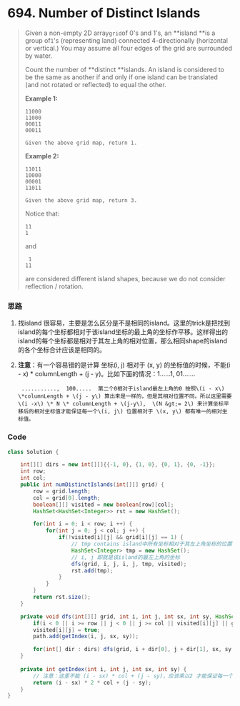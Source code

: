 # 694. Number of Distinct Islands

> Given a non-empty 2D array`grid`of 0's and 1's, an **island **is a group of`1`'s \(representing land\) connected 4-directionally \(horizontal or vertical.\) You may assume all four edges of the grid are surrounded by water.
>
> Count the number of **distinct **islands. An island is considered to be the same as another if and only if one island can be translated \(and not rotated or reflected\) to equal the other.
>
> **Example 1:**
>
> ```
> 11000
> 11000
> 00011
> 00011
>
> Given the above grid map, return 1.
> ```
>
> **Example 2:**
>
> ```
> 11011
> 10000
> 00001
> 11011
>
> Given the above grid map, return 3.
> ```
>
> Notice that:
>
> ```
> 11
> 1
> ```
>
> and
>
> ```
>  1
> 11
> ```
>
> are considered different island shapes, because we do not consider reflection / rotation.

### 思路

1. 找island 很容易，主要是怎么区分是不是相同的island。这里的trick是把找到island的每个坐标都相对于该island坐标的最上角的坐标作平移。这样得出的island的每个坐标都是相对于其左上角的相对位置，那么相同shape的island的各个坐标合计应该是相同的。
2. **注意**：有一个容易错的是计算 坐标\(i, j\) 相对于 \(x, y\) 的坐标值的时候，不能\(i - x\) \* columnLength + \(j - y\)。比如下面的情况：1......1,   01.......

        ...........,  100.....  第二个0相对于island最左上角的0 按照\(i - x\) \*columnLength + \(j - y\) 算出来是一样的，但是其相对位置不同。所以这里需要 \(i -x\) \* N \* columnLength + \(j-y\),  \(N &gt;= 2\) 来计算坐标平移后的相对坐标值才能保证每一个\(i, j\) 位置相对于 \(x, y\) 都有唯一的相对坐标值。

### Code

```java
class Solution {

    int[][] dirs = new int[][]{{-1, 0}, {1, 0}, {0, 1}, {0, -1}};
    int row;
    int col;
    public int numDistinctIslands(int[][] grid) {
        row = grid.length;
        col = grid[0].length;
        boolean[][] visited = new boolean[row][col];
        HashSet<HashSet<Integer>> rst = new HashSet();

        for(int i = 0; i < row; i ++) {
            for(int j = 0; j < col; j ++) {
                if(!visited[i][j] && grid[i][j] == 1) {
                    // tmp contains island中所有坐标相对于其左上角坐标的位置
                    HashSet<Integer> tmp = new HashSet();
                    // i, j 即就是该island的最左上角的坐标
                    dfs(grid, i, j, i, j, tmp, visited);
                    rst.add(tmp);
                }
            }
        }
        return rst.size();
    }

    private void dfs(int[][] grid, int i, int j, int sx, int sy, HashSet<Integer> path, boolean[][] visited) {
        if(i < 0 || i >= row || j < 0 || j >= col || visited[i][j] || grid[i][j] != 1) return;
        visited[i][j] = true;
        path.add(getIndex(i, j, sx, sy));

        for(int[] dir : dirs) dfs(grid, i + dir[0], j + dir[1], sx, sy, path, visited);
    }
    
    private int getIndex(int i, int j, int sx, int sy) {
        // 注意：这里不能 (i - sx) * col + (j - sy)，应该乘以2 才能保证每一个(sx, sy)才能有相对于(i, j) 唯一的坐标值
        return (i - sx) * 2 * col + (j - sy);
    }
}
```



